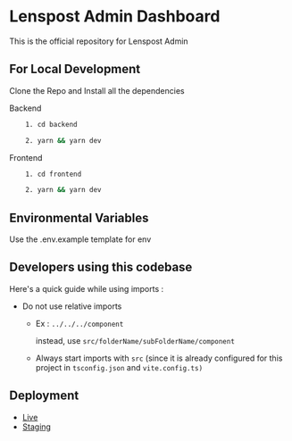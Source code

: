 
# Lenspost Admin Dashboard

This is the official repository for Lenspost Admin



## For Local Development

 Clone the Repo and Install all the dependencies

Backend
```bash
    1. cd backend 
```
```bash
    2. yarn && yarn dev
```

Frontend
```bash
    1. cd frontend 
```
```bash
    2. yarn && yarn dev
```



## Environmental Variables
 Use the .env.example template for env

 

## Developers using this codebase

Here's a quick guide while using imports : 
- Do not use relative imports 
    -   Ex : `../../../component`

        instead, use `src/folderName/subFolderName/component`
    
    - Always start imports with `src` (since it is already configured for this project in `tsconfig.json` and `vite.config.ts)`



## Deployment

- [Live](https://admin.lenspost.xyz)
- [Staging](https://thunderous-bienenstitch-10e784.netlify.app/)

